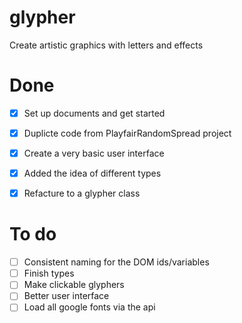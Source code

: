 # glypher
Create artistic graphics with letters and effects

# Done
- [x] Set up documents and get started
- [x] Duplicte code from PlayfairRandomSpread project
- [x] Create a very basic user interface
- [x] Added the idea of different types
- [x] Refacture to a glypher class


# To do
- [ ] Consistent naming for the DOM ids/variables
- [ ] Finish types
- [ ] Make clickable glyphers
- [ ] Better user interface
- [ ] Load all google fonts via the api
